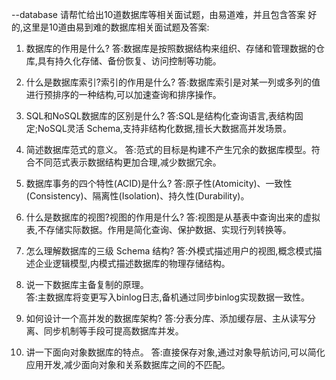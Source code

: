 --database
请帮忙给出10道数据库等相关面试题，由易道难，并且包含答案
好的,这里是10道由易到难的数据库相关面试题及答案:

1. 数据库的作用是什么?
   答:数据库是按照数据结构来组织、存储和管理数据的仓库,具有持久化存储、备份恢复、访问控制等功能。

2. 什么是数据库索引?索引的作用是什么?
   答:数据库索引是对某一列或多列的值进行预排序的一种结构,可以加速查询和排序操作。

3. SQL和NoSQL数据库的区别是什么?
   答:SQL是结构化查询语言,表结构固定;NoSQL灵活 Schema,支持非结构化数据,擅长大数据高并发场景。

4. 简述数据库范式的意义。
   答:范式的目标是构建不产生冗余的数据库模型。符合不同范式表示数据结构更加合理,减少数据冗余。

5. 数据库事务的四个特性(ACID)是什么?
   答:原子性(Atomicity)、一致性(Consistency)、隔离性(Isolation)、持久性(Durability)。

6. 什么是数据库的视图?视图的作用是什么?
   答:视图是从基表中查询出来的虚拟表,不存储实际数据。作用是简化查询、保护数据、实现行列转换等。

7. 怎么理解数据库的三级 Schema 结构?
   答:外模式描述用户的视图,概念模式描述企业逻辑模型,内模式描述数据库的物理存储结构。

8. 说一下数据库主备复制的原理。  
   答:主数据库将变更写入binlog日志,备机通过同步binlog实现数据一致性。

9. 如何设计一个高并发的数据库架构?
   答:分表分库、添加缓存层、主从读写分离、同步机制等手段可提高数据库并发。

10. 讲一下面向对象数据库的特点。
    答:直接保存对象,通过对象导航访问,可以简化应用开发,减少面向对象和关系数据库之间的不匹配。
    
